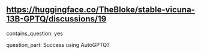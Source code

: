 ## https://huggingface.co/TheBloke/stable-vicuna-13B-GPTQ/discussions/19

contains_question: yes

question_part: Success using AutoGPTQ?